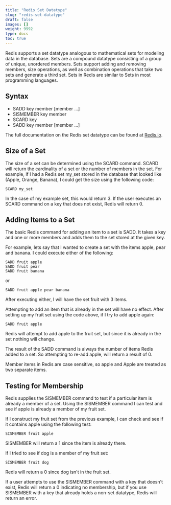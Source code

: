 ```yaml
---
title: "Redis Set Datatype"
slug: "redis-set-datatype"
draft: false
images: []
weight: 9992
type: docs
toc: true
---
```


Redis supports a set datatype analogous to mathematical sets for modeling data in the database.  Sets are a compound datatype consisting of a group of unique, unordered members.  Sets support adding and removing members, size operations, as well as combination operations that take two sets and generate a third set.  Sets in Redis are similar to Sets in most programming languages.

## Syntax
- SADD key member [member ...]
- SISMEMBER key member
- SCARD key
- SADD key member [member ...]

The full documentation on the Redis set datatype can be found at [Redis.io](https://redis.io/commands#set).

## Size of a Set
The size of a set can be determined using the SCARD command.  SCARD will return the cardinality of a set or the number of members in the set.  For example, if I had a Redis set my_set stored in the database that looked like (Apple, Orange, Banana), I could get the size using the following code:
```
SCARD my_set
```
In the case of my example set, this would return 3.  If the user executes an SCARD command on a key that does not exist, Redis will return 0.

## Adding Items to a Set
The basic Redis command for adding an item to a set is SADD.  It takes a key and one or more members and adds them to the set stored at the given key.

For example, lets say that I wanted to create a set with the items apple, pear and banana.  I could execute either of the following:
```
SADD fruit apple
SADD fruit pear
SADD fruit banana
```
or
```
SADD fruit apple pear banana
```
After executing either, I will have the set fruit with 3 items.

Attempting to add an item that is already in the set will have no effect.  After setting up my fruit set using the code above, if I try to add apple again:
```
SADD fruit apple
```
Redis will attempt to add apple to the fruit set, but since it is already in the set nothing will change.

The result of the SADD command is always the number of items Redis added to a set.  So attempting to re-add apple, will return a result of 0.

Member items in Redis are case sensitive, so apple and Apple are treated as two separate items.

## Testing for Membership
Redis supplies the SISMEMBER command to test if a particular item is already a member of a set.  Using the SISMEMBER command I can test and see if apple is already a member of my fruit set.

If I construct my fruit set from the previous example, I can check and see if it contains apple using the following test:
```
SISMEMBER fruit apple
```
SISMEMBER will return a 1 since the item is already there.

If I tried to see if dog is a member of my fruit set:
```
SISMEMBER fruit dog
```
Redis will return a 0 since dog isn't in the fruit set.  

If a user attempts to use the SISMEMBER command with a key that doesn't exist, Redis will return a 0 indicating no membership, but if you use SISMEMBER with a key that already holds a non-set datatype, Redis will return an error.

